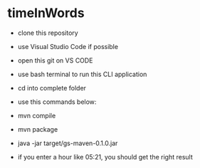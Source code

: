 # timeInWords

- clone this repository
- use Visual Studio Code if possible
- open this git on VS CODE
- use bash terminal to run this CLI application
- cd into complete folder

- use this commands below:
- mvn compile
- mvn package
- java -jar target/gs-maven-0.1.0.jar
- if you enter a hour like 05:21, you should get the right result
